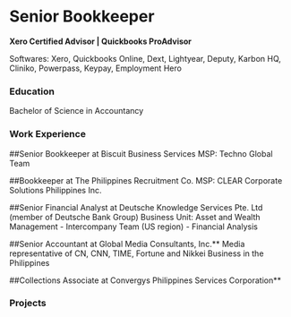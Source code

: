 # Senior Bookkeeper 
**Xero Certified Advisor | Quickbooks ProAdvisor**

Softwares: Xero, Quickbooks Online, Dext, Lightyear, Deputy, Karbon HQ, Cliniko, Powerpass, Keypay, Employment Hero

### Education
Bachelor of Science in Accountancy

### Work Experience

##Senior Bookkeeper at Biscuit Business Services
MSP: Techno Global Team 

##Bookkeeper at The Philippines Recruitment Co.
MSP: CLEAR Corporate Solutions Philippines Inc.

##Senior Financial Analyst at Deutsche Knowledge Services Pte. Ltd (member of Deutsche Bank Group)
Business Unit: Asset and Wealth Management - Intercompany Team (US region) - Financial Analysis

##Senior Accountant at Global Media Consultants, Inc.**
Media representative of CN, CNN, TIME, Fortune and Nikkei Business in the Philippines

##Collections Associate at Convergys Philippines Services Corporation**


### Projects
